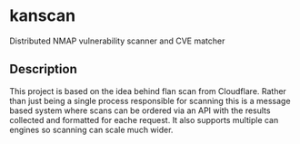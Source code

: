 # kanscan
Distributed NMAP vulnerability scanner and CVE matcher

## Description
This project is based on the idea behind flan scan from Cloudflare.  Rather than just being a single process responsible for scanning this is a message based system where scans can be ordered via an API with the results collected and formatted for eache request.  It also supports multiple can engines so scanning can scale much wider.

